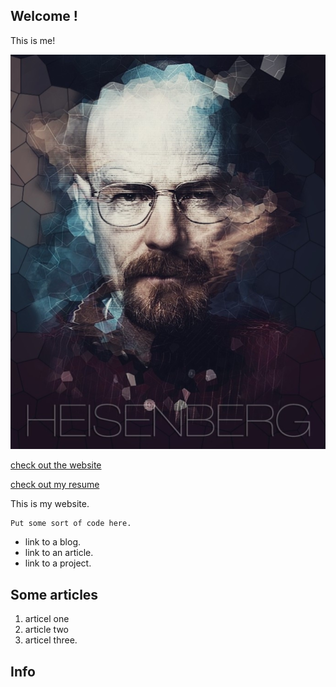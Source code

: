 ## Welcome !
This is me!


![this is me! a joke 😁](./pix/meberg.png)


[check out the website](html.html)


[check out my resume](./aresume)


This is my website.
```
Put some sort of code here.
```
- link to a blog.
- link to an article.
- link to a project.

## Some articles
1. articel one
2. article two
3. articel three.

## Info
